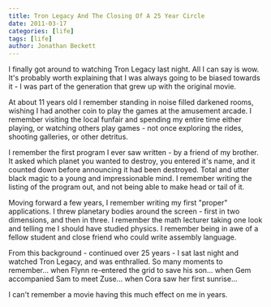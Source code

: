 ```yaml
---
title: Tron Legacy And The Closing Of A 25 Year Circle
date: 2011-03-17
categories: [life]
tags: [life]
author: Jonathan Beckett
---
```


I finally got around to watching Tron Legacy last night. All I can say is wow. It's probably worth explaining that I was always going to be biased towards it - I was part of the generation that grew up with the original movie.

At about 11 years old I remember standing in noise filled darkened rooms, wishing I had another coin to play the games at the amusement arcade. I remember visiting the local funfair and spending my entire time either playing, or watching others play games - not once exploring the rides, shooting galleries, or other detritus.

I remember the first program I ever saw written - by a friend of my brother. It asked which planet you wanted to destroy, you entered it's name, and it counted down before announcing it had been destroyed. Total and utter black magic to a young and impressionable mind. I remember writing the listing of the program out, and not being able to make head or tail of it.

Moving forward a few years, I remember writing my first "proper" applications. I threw planetary bodies around the screen - first in two dimensions, and then in three. I remember the math lecturer taking one look and telling me I should have studied physics. I remember being in awe of a fellow student and close friend who could write assembly language.

From this background - continued over 25 years - I sat last night and watched Tron Legacy, and was enthralled. So many moments to remember... when Flynn re-entered the grid to save his son... when Gem accompanied Sam to meet Zuse... when Cora saw her first sunrise...

I can't remember a movie having this much effect on me in years.